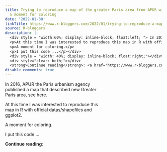 ```yaml
---
title: Trying to reproduce a map of the greater Paris area from APUR with ggplot2,
  a moment for coloring
date: '2022-01-30'
linkTitle: https://www.r-bloggers.com/2022/01/trying-to-reproduce-a-map-of-the-greater-paris-area-from-apur-with-ggplot2-a-moment-for-coloring/
source: R-bloggers
description: |-
  <div style = "width:60%; display: inline-block; float:left; "> In 2016, APUR the Paris urbanism agency published a map that described new Greater Paris area, see here.</p>
  <p>At this time I was interested to reproduce this map in R with official datas/shapefiles and ggplot2.</p>
  <p>A moment for coloring.</p>
  <p>I put this code ...</p></div>
  <div style = "width: 40%; display: inline-block; float:right;"></div>
  <div style="clear: both;"></div>
  <strong>Continue reading</strong>: <a href="https://www.r-bloggers.com/2022/01/trying-to-reproduce-a-map-of-the-greater-paris-area-from-apur-with-ggplot2-a-mom ...
disable_comments: true
---
```

<div style = "width:60%; display: inline-block; float:left; "> In 2016, APUR the Paris urbanism agency published a map that described new Greater Paris area, see here.</p>
<p>At this time I was interested to reproduce this map in R with official datas/shapefiles and ggplot2.</p>
<p>A moment for coloring.</p>
<p>I put this code ...</p></div>
<div style = "width: 40%; display: inline-block; float:right;"></div>
<div style="clear: both;"></div>
<strong>Continue reading</strong>: <a href="https://www.r-bloggers.com/2022/01/trying-to-reproduce-a-map-of-the-greater-paris-area-from-apur-with-ggplot2-a-mom ...